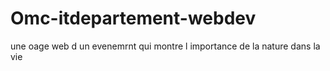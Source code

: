 # Omc-itdepartement-webdev
une oage web d un evenemrnt qui montre l importance de la nature dans la vie
